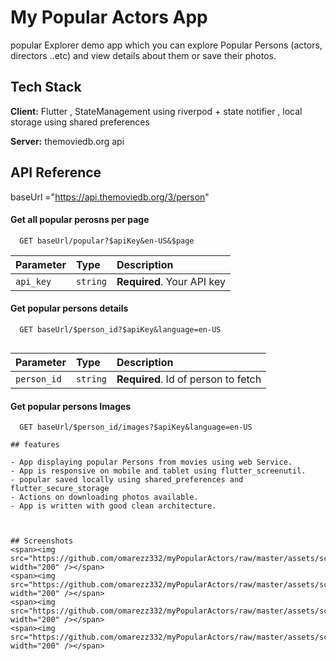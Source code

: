 
# My Popular Actors App

popular Explorer demo app which you can explore Popular Persons (actors, directors ..etc) and view details about them or save their photos.


## Tech Stack

**Client:**  Flutter , StateManagement using riverpod + state notifier , local storage using shared preferences 

**Server:** themoviedb.org api

## API Reference

baseUrl ="https://api.themoviedb.org/3/person"
#### Get all popular perosns per page

```http
  GET baseUrl/popular?$apiKey&en-US&$page
```

| Parameter | Type     | Description                |
| :-------- | :------- | :------------------------- |
| `api_key` | `string` | **Required**. Your API key |

#### Get popular persons details

```http
  GET baseUrl/$person_id?$apiKey&language=en-US


```
| Parameter | Type     | Description                       |
| :-------- | :------- | :-------------------------------- |
|`person_id`| `string` | **Required**. Id of person to fetch |

#### Get popular persons Images

```http
  GET baseUrl/$person_id/images?$apiKey&language=en-US

## features

- App displaying popular Persons from movies using web Service.
- App is responsive on mobile and tablet using flutter_screenutil.
- popular saved locally using shared_preferences and flutter_secure_storage
- Actions on downloading photos available.
- App is written with good clean architecture.



## Screenshots
<span><img src="https://github.com/omarezz332/myPopularActors/raw/master/assets/screenShots/popular_list1.jpeg" width="200" /></span>
<span><img src="https://github.com/omarezz332/myPopularActors/raw/master/assets/screenShots/popular_details.jpeg" width="200" /></span>
<span><img src="https://github.com/omarezz332/myPopularActors/raw/master/assets/screenShots/popular_details2.jpeg" width="200" /></span> 
<span><img src="https://github.com/omarezz332/myPopularActors/raw/master/assets/screenShots/image_download.jpeg" width="200" /></span> 
